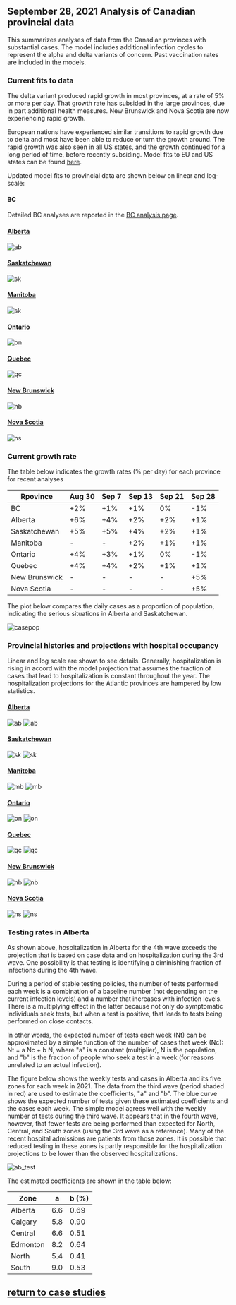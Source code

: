## September 28, 2021 Analysis of Canadian provincial data

This summarizes analyses of data from the Canadian provinces with substantial cases.
The model includes additional infection cycles to represent the alpha and delta variants of concern.
Past vaccination rates are included in the models.

### Current fits to data

The delta variant produced rapid growth in most provinces, at a rate of 5% or more per day.
That growth rate has subsided in the large provinces, due in part additional health measures.
New Brunswick and Nova Scotia are now experiencing rapid growth.

European nations have experienced similar transitions to rapid growth due to delta
and most have been able to reduce or turn the growth around.
The rapid growth was also seen in all US states, and the growth continued for a long
period of time, before recently subsiding.
Model fits to EU and US states can be found [here](../index.md).

Updated model fits to provincial data are shown below on linear and log-scale:

#### BC

Detailed BC analyses are reported in the [BC analysis page](../index.md).

#### [Alberta](img/ab_2_9_0928_cases.pdf)

![ab](img/ab_2_9_0928_cases.png)

#### [Saskatchewan](img/sk_2_9_0928_cases.pdf)

![sk](img/sk_2_9_0928_cases.png)

#### [Manitoba](img/mb_2_9_0928_cases.pdf)

![sk](img/mb_2_9_0928_cases.png)

#### [Ontario](img/on_2_9_0928_cases.pdf)

![on](img/on_2_9_0928_cases.png)

#### [Quebec](img/qc_2_9_0928_cases.pdf)

![qc](img/qc_2_9_0928_cases.png)

#### [New Brunswick](img/nb_2_9_0928_cases.pdf)

![nb](img/nb_2_9_0928_cases.png)

#### [Nova Scotia](img/ns_2_9_0928_cases.pdf)

![ns](img/ns_2_9_0928_cases.png)

### Current growth rate

The table below indicates the growth rates (% per day) for each province for recent analyses

Rpovince | Aug 30 | Sep 7 | Sep 13 | Sep 21 | Sep 28
---|---|---|---|---|---
BC | +2% | +1% | +1% | 0% | -1%
Alberta | +6% | +4% | +2% | +2% | +1%
Saskatchewan | +5% | +5% | +4% | +2% | +1%
Manitoba | - | - | +2% | +1% | +1%
Ontario | +4% | +3% | +1% | 0% | -1%
Quebec | +4% | +4% | +2% | +1% | +1%
New Brunswick | - | - | - | - | +5%
Nova Scotia | - | - | - | - | +5%

The plot below compares the daily cases as a proportion of population, indicating the serious situations
in Alberta and Saskatchewan.

![casepop](img/Canada_2_9_0928_compare_casepop.png)


### Provincial histories and projections with hospital occupancy

Linear and log scale are shown to see details.
Generally, hospitalization is rising in accord with the model projection
that assumes the fraction of cases that lead to hospitalization is
constant throughout the year.
The hospitalization projections for the Atlantic provinces are hampered by low statistics.

#### [Alberta](img/ab_2_9_0928_linear_proj.pdf)

![ab](img/ab_2_9_0928_linear_proj.png)
![ab](img/ab_2_9_0928_log_proj.png)

#### [Saskatchewan](img/sk_2_9_0928_linear_proj.pdf)

![sk](img/sk_2_9_0928_linear_proj.png)
![sk](img/sk_2_9_0928_log_proj.png)

#### [Manitoba](img/mb_2_9_0928_linear_proj.pdf)

![mb](img/mb_2_9_0928_linear_proj.png)
![mb](img/mb_2_9_0928_log_proj.png)

#### [Ontario](img/on_2_9_0928_linear_proj.pdf)

![on](img/on_2_9_0928_linear_proj.png)
![on](img/on_2_9_0928_log_proj.png)

#### [Quebec](img/qc_2_9_0928_linear_proj.pdf)

![qc](img/qc_2_9_0928_linear_proj.png)
![qc](img/qc_2_9_0928_log_proj.png)

#### [New Brunswick](img/nb_2_9_0928_linear_proj.pdf)

![nb](img/nb_2_9_0928_linear_proj.png)
![nb](img/nb_2_9_0928_log_proj.png)

#### [Nova Scotia](img/ns_2_9_0928_linear_proj.pdf)

![ns](img/ns_2_9_0928_linear_proj.png)
![ns](img/ns_2_9_0928_log_proj.png)


### Testing rates in Alberta

As shown above, hospitalization in Alberta for the 4th wave exceeds the projection that is based on case data and
on hospitalization during the 3rd wave.
One possibility is that testing is identifying a diminishing fraction of infections during the 4th wave.

During a period of stable testing policies, the number of tests performed each week is a combination of a baseline number
(not depending on the current infection levels) and a number that increases with infection levels.
There is a multiplying effect in the latter because not only do symptomatic individuals seek tests, but
when a test is positive, that leads to tests being performed on close contacts.

In other words, the expected number of tests each week (Nt) can be approximated
by a simple function of the number of cases that week (Nc): Nt = a Nc + b N,
where "a" is a constant (multiplier), N is the population, and "b" is the fraction of people who
seek a test in a week (for reasons unrelated to an actual infection).

The figure below shows the weekly tests and cases in Alberta and its five zones for each week in 2021.
The data from the third wave (period shaded in red) are used to estimate the coefficients, "a" and "b".
The blue curve shows the expected number of tests given these estimated coefficients and the cases each week.
The simple model agrees well with the weekly number of tests during the third wave.
It appears that in the fourth wave, however, that fewer tests are being performed than expected for North, Central, and South
zones (using the 3rd wave as a reference).
Many of the recent hospital admissions are patients from those zones.
It is possible that reduced testing in these zones is partly responsible for the hospitalization projections to be lower
than the observed hospitalizations.

![ab_test](img/AB_testing_rate_0929_zoom.png)

The estimated coefficients are shown in the table below:

|Zone|a|b (%)
|---|---|---
Alberta | 6.6 | 0.69
Calgary | 5.8 | 0.90
Central | 6.6 | 0.51
Edmonton | 8.2 | 0.64
North | 5.4 | 0.41
South | 9.0 | 0.53

## [return to case studies](../index.md)

